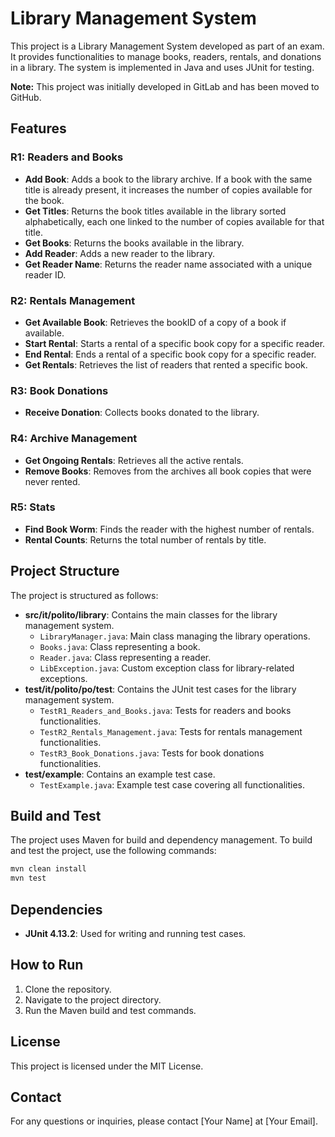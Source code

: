 # Library Management System

This project is a Library Management System developed as part of an exam. It provides functionalities to manage books, readers, rentals, and donations in a library. The system is implemented in Java and uses JUnit for testing.

**Note:** This project was initially developed in GitLab and has been moved to GitHub.

## Features

### R1: Readers and Books
- **Add Book**: Adds a book to the library archive. If a book with the same title is already present, it increases the number of copies available for the book.
- **Get Titles**: Returns the book titles available in the library sorted alphabetically, each one linked to the number of copies available for that title.
- **Get Books**: Returns the books available in the library.
- **Add Reader**: Adds a new reader to the library.
- **Get Reader Name**: Returns the reader name associated with a unique reader ID.

### R2: Rentals Management
- **Get Available Book**: Retrieves the bookID of a copy of a book if available.
- **Start Rental**: Starts a rental of a specific book copy for a specific reader.
- **End Rental**: Ends a rental of a specific book copy for a specific reader.
- **Get Rentals**: Retrieves the list of readers that rented a specific book.

### R3: Book Donations
- **Receive Donation**: Collects books donated to the library.

### R4: Archive Management
- **Get Ongoing Rentals**: Retrieves all the active rentals.
- **Remove Books**: Removes from the archives all book copies that were never rented.

### R5: Stats
- **Find Book Worm**: Finds the reader with the highest number of rentals.
- **Rental Counts**: Returns the total number of rentals by title.

## Project Structure

The project is structured as follows:
- **src/it/polito/library**: Contains the main classes for the library management system.
  - `LibraryManager.java`: Main class managing the library operations.
  - `Books.java`: Class representing a book.
  - `Reader.java`: Class representing a reader.
  - `LibException.java`: Custom exception class for library-related exceptions.
- **test/it/polito/po/test**: Contains the JUnit test cases for the library management system.
  - `TestR1_Readers_and_Books.java`: Tests for readers and books functionalities.
  - `TestR2_Rentals_Management.java`: Tests for rentals management functionalities.
  - `TestR3_Book_Donations.java`: Tests for book donations functionalities.
- **test/example**: Contains an example test case.
  - `TestExample.java`: Example test case covering all functionalities.

## Build and Test

The project uses Maven for build and dependency management. To build and test the project, use the following commands:

```sh
mvn clean install
mvn test
```

## Dependencies

- **JUnit 4.13.2**: Used for writing and running test cases.

## How to Run

1. Clone the repository.
2. Navigate to the project directory.
3. Run the Maven build and test commands.

## License

This project is licensed under the MIT License.

## Contact

For any questions or inquiries, please contact [Your Name] at [Your Email].
